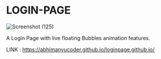 # LOGIN-PAGE

![Screenshot (125)](https://user-images.githubusercontent.com/64039239/116930381-557bd380-ac7d-11eb-8d66-7c7c6bf16b17.png)


A Login Page with live floating Bubbles animation features.

LINK : https://abhimanyucoder.github.io/loginpage.github.io/
